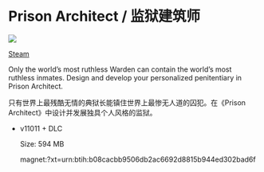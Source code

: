 # Prison Architect / 监狱建筑师

![](https://cdn.akamai.steamstatic.com/steam/apps/233450/header_schinese.jpg?t=1684242226)

[Steam](https://store.steampowered.com/app/233450/Prison_Architect/)

Only the world’s most ruthless Warden can contain the world’s most ruthless inmates. Design and develop your personalized penitentiary in Prison Architect.

只有世界上最残酷无情的典狱长能镇住世界上最惨无人道的囚犯。在《Prison Architect》中设计并发展独具个人风格的监狱。

- v11011 + DLC

  Size: 594 MB

  magnet:?xt=urn:btih:b08cacbb9506db2ac6692d8815b944ed302bad6f
